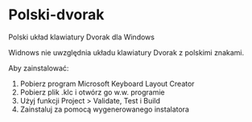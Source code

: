 # Polski-dvorak
 Polski układ klawiatury Dvorak dla Windows
 
 Widnows nie uwzględnia układu klawiatury Dvorak z polskimi znakami. 

 Aby zainstalować:
 1. Pobierz program Microsoft Keyboard Layout Creator
 2. Pobierz plik .klc i otwórz go w.w. programie
 3. Użyj funkcji Project > Validate, Test i Build
 4. Zainstaluj za pomocą wygenerowanego instalatora
